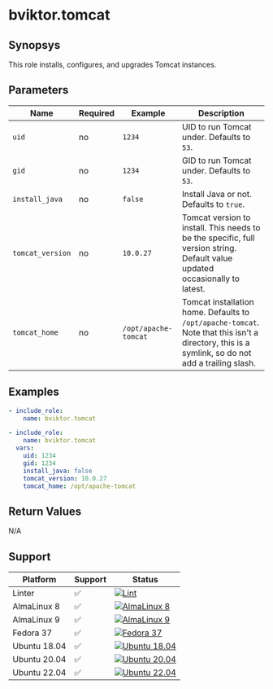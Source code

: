 # bviktor.tomcat

## Synopsys

This role installs, configures, and upgrades Tomcat instances.

## Parameters

| Name | Required | Example | Description |
|---|---|---|---|
| `uid` | no | `1234` | UID to run Tomcat under. Defaults to `53`. |
| `gid` | no | `1234` | GID to run Tomcat under. Defaults to `53`. |
| `install_java` | no | `false` | Install Java or not. Defaults to `true`. |
| `tomcat_version` | no | `10.0.27` | Tomcat version to install. This needs to be the specific, full version string. Default value updated occasionally to latest. |
| `tomcat_home` | no | `/opt/apache-tomcat` | Tomcat installation home. Defaults to `/opt/apache-tomcat`. Note that this isn't a directory, this is a symlink, so do not add a trailing slash. |

## Examples

```yml
- include_role:
    name: bviktor.tomcat

- include_role:
    name: bviktor.tomcat
  vars:
    uid: 1234
    gid: 1234
    install_java: false
    tomcat_version: 10.0.27
    tomcat_home: /opt/apache-tomcat
```

## Return Values

N/A

## Support

| Platform | Support | Status |
|---|---|---|
| Linter | ✅ | [![Lint](https://github.com/noobient/ansible-galaxy-tomcat/actions/workflows/lint.yml/badge.svg)](https://github.com/noobient/ansible-galaxy-tomcat/actions/workflows/lint.yml) |
| AlmaLinux 8 | ✅ | [![AlmaLinux 8](https://github.com/noobient/ansible-galaxy-tomcat/actions/workflows/almalinux-8.yml/badge.svg)](https://github.com/noobient/ansible-galaxy-tomcat/actions/workflows/almalinux-8.yml) |
| AlmaLinux 9 | ✅ | [![AlmaLinux 9](https://github.com/noobient/ansible-galaxy-tomcat/actions/workflows/almalinux-9.yml/badge.svg)](https://github.com/noobient/ansible-galaxy-tomcat/actions/workflows/almalinux-9.yml) |
| Fedora 37 | ✅ | [![Fedora 37](https://github.com/noobient/ansible-galaxy-tomcat/actions/workflows/fedora-37.yml/badge.svg)](https://github.com/noobient/ansible-galaxy-tomcat/actions/workflows/fedora-37.yml) |
| Ubuntu 18.04 | ✅ | [![Ubuntu 18.04](https://github.com/noobient/ansible-galaxy-tomcat/actions/workflows/ubuntu-18.04.yml/badge.svg)](https://github.com/noobient/ansible-galaxy-tomcat/actions/workflows/ubuntu-18.04.yml) |
| Ubuntu 20.04 | ✅ | [![Ubuntu 20.04](https://github.com/noobient/ansible-galaxy-tomcat/actions/workflows/ubuntu-20.04.yml/badge.svg)](https://github.com/noobient/ansible-galaxy-tomcat/actions/workflows/ubuntu-20.04.yml) |
| Ubuntu 22.04 | ✅ | [![Ubuntu 22.04](https://github.com/noobient/ansible-galaxy-tomcat/actions/workflows/ubuntu-22.04.yml/badge.svg)](https://github.com/noobient/ansible-galaxy-tomcat/actions/workflows/ubuntu-22.04.yml) |
